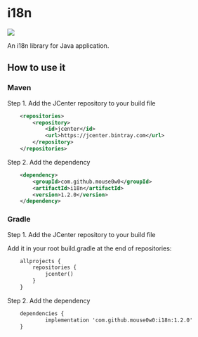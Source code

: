 # i18n
[![](https://jitpack.io/v/Mouse0w0/i18n.svg)](https://jitpack.io/#Mouse0w0/i18n)

An i18n library for Java application.

## How to use it
### Maven
Step 1. Add the JCenter repository to your build file
```xml
	<repositories>
		<repository>
		    <id>jcenter</id>
		    <url>https://jcenter.bintray.com</url>
		</repository>
	</repositories>
```
Step 2. Add the dependency
```xml
	<dependency>
	    <groupId>com.github.mouse0w0</groupId>
	    <artifactId>i18n</artifactId>
	    <version>1.2.0</version>
	</dependency>
```
### Gradle
Step 1. Add the JCenter repository to your build file

Add it in your root build.gradle at the end of repositories:
```xml
	allprojects {
		repositories {
			jcenter()
		}
	}
```
Step 2. Add the dependency
```xml
	dependencies {
	        implementation 'com.github.mouse0w0:i18n:1.2.0'
	}
```

